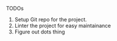 TODOs

1. Setup Git repo for the project.
2. Linter the project for easy maintainance
3. Figure out dots thing
